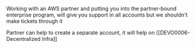Working with an AWS partner and putting you into the partner-bound enterprise program, will give you support in all accounts but we shouldn't make tickets through it

Partner can help to create a separate account, it will help on [[DEVO0006-Decentralized Infra]]

